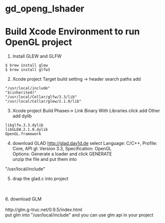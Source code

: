 # gd_openg_lshader

# Build Xcode Environment to run OpenGL project
1. Install GLEW and GLFW
``` Shell
$ brew install glew
$ brew install glfw3
```
2. Xcode project Target build setting -> header search paths add
``` Config
"/usr/local/include"
"$(inherited)"
"/usr/local/Cellar/glfw/3.3/lib"
"/usr/local/Cellar/glew/2.1.0/lib"
```
3. Xcode project Build Phases-> Link Binary With Libraries click add Other <br> 
add dylib
``` Config
libglfw.3.3.dylib
libGLEW.2.1.0.dylib
OpenGL.framework
```
4. download GLAD
http://glad.dav1d.de
select Language: C/C++, Profile: Core, API gl: Version 3.3, Specification: OpenGL <br> Options: Generate a loader and click GENERATE <br> unzip the file and put them into 

"/usr/local/include"
<br>

5. drap the glad.c into project
<br>
<br>
6. download GLM
<br>
<br>
http://glm.g-truc.net/0.9.5/index.html <br> put glm into "/usr/local/include" and you can use glm api in your project


